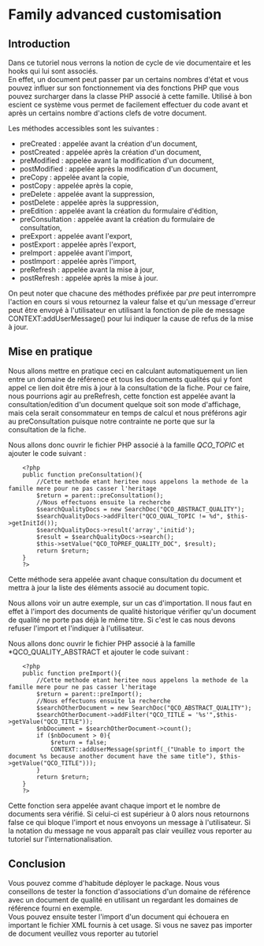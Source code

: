 # Family advanced customisation

## Introduction

Dans ce tutoriel nous verrons la notion de cycle de vie documentaire et
les hooks qui lui sont associés.\
En effet, un document peut passer par un certains nombres d'état et vous
pouvez influer sur son fonctionnement via des fonctions PHP que vous
pouvez surcharger dans la classe PHP associé à cette famille. Utilisé à
bon escient ce système vous permet de facilement effectuer du code avant
et après un certains nombre d'actions clefs de votre document.

Les méthodes accessibles sont les suivantes :

-   preCreated : appelée avant la création d'un document,
-   postCreated : appelée après la création d'un document,
-   preModified : appelée avant la modification d'un document,
-   postModified : appelée après la modification d'un document,
-   preCopy : appelée avant la copie,
-   postCopy : appelée après la copie,
-   preDelete : appelée avant la suppression,
-   postDelete : appelée après la suppression,
-   preEdition : appelée avant la création du formulaire d'édition,
-   preConsultation : appelée avant la création du formulaire de
    consultation,
-   preExport : appelée avant l'export,
-   postExport : appelée après l'export,
-   preImport : appelée avant l'import,
-   postImport : appelée après l'import,
-   preRefresh : appelée avant la mise à jour,
-   postRefresh : appelée après la mise à jour.

On peut noter que chacune des méthodes préfixée par *pre* peut
interrompre l'action en cours si vous retournez la valeur false et qu'un
message d'erreur peut être envoyé à l'utilisateur en utilisant la
fonction de pile de message CONTEXT:addUserMessage() pour lui indiquer
la cause de refus de la mise à jour.

## Mise en pratique

Nous allons mettre en pratique ceci en calculant automatiquement un lien
entre un domaine de référence et tous les documents qualités qui y font
appel ce lien doit être mis à jour à la consultation de la fiche. Pour
ce faire, nous pourrions agir au preRefresh, cette fonction est appelée
avant la consultation/edition d'un document quelque soit son mode
d'affichage, mais cela serait consommateur en temps de calcul et nous
préférons agir au preConsultation puisque notre contrainte ne porte que
sur la consultation de la fiche.

Nous allons donc ouvrir le fichier PHP associé à la famille *QCO\_TOPIC*
et ajouter le code suivant :

~~~~ {.Php .numberLines}
    <?php
    public function preConsultation(){
        //Cette methode etant heritee nous appelons la methode de la famille mere pour ne pas casser l'heritage
        $return = parent::preConsultation();
        //Nous effectuons ensuite la recherche
        $searchQualityDocs = new SearchDoc("QCO_ABSTRACT_QUALITY");
        $searchQualityDocs->addFilter("QCO_QUAL_TOPIC != %d", $this->getInitId());
        $searchQualityDocs->result('array','initid');
        $result = $searchQualityDocs->search();
        $this->setValue("QCO_TOPREF_QUALITY_DOC", $result);
        return $return;
    }
    ?>
~~~~

Cette méthode sera appelée avant chaque consultation du document et
mettra à jour la liste des éléments associé au document topic.

Nous allons voir un autre exemple, sur un cas d'importation. Il nous
faut en effet à l'import des documents de qualité historique vérifier
qu'un document de qualité ne porte pas déjà le même titre. Si c'est le
cas nous devons refuser l'import et l'indiquer à l'utilisateur.

Nous allons donc ouvrir le fichier PHP associé à la famille
\*QCO\_QUALITY\_ABSTRACT et ajouter le code suivant :

~~~~ {.Php .numberLines}
    <?php
    public function preImport(){
        //Cette methode etant heritee nous appelons la methode de la famille mere pour ne pas casser l'heritage
        $return = parent::preImport();
        //Nous effectuons ensuite la recherche
        $searchOtherDocument = new SearchDoc("QCO_ABSTRACT_QUALITY");
        $searchOtherDocument->addFilter("QCO_TITLE = '%s'",$this->getValue("QCO_TITLE"));
        $nbDocument = $searchOtherDocument->count();
        if ($nbDocument > 0){
            $return = false;
            CONTEXT::addUserMessage(sprintf(_("Unable to import the document %s because another document have the same title"), $this->getValue("QCO_TITLE")));
        }
        return $return;
    }
    ?>
~~~~

Cette fonction sera appelée avant chaque import et le nombre de
documents sera vérifié. Si celui-ci est supérieur à 0 alors nous
retournons false ce qui bloque l'import et nous envoyons un message à
l'utilisateur. Si la notation du message ne vous apparaît pas clair
veuillez vous reporter au tutoriel sur l'internationalisation.

## Conclusion

Vous pouvez comme d'habitude déployer le package. Nous vous conseillons
de tester la fonction d'associations d'un domaine de référence avec un
document de qualité en utilisant un regardant les domaines de référence
fourni en exemple.\
Vous pouvez ensuite tester l'import d'un document qui échouera en
important le fichier XML fournis à cet usage. Si vous ne savez pas
importer de document veuillez vous reporter au tutoriel
